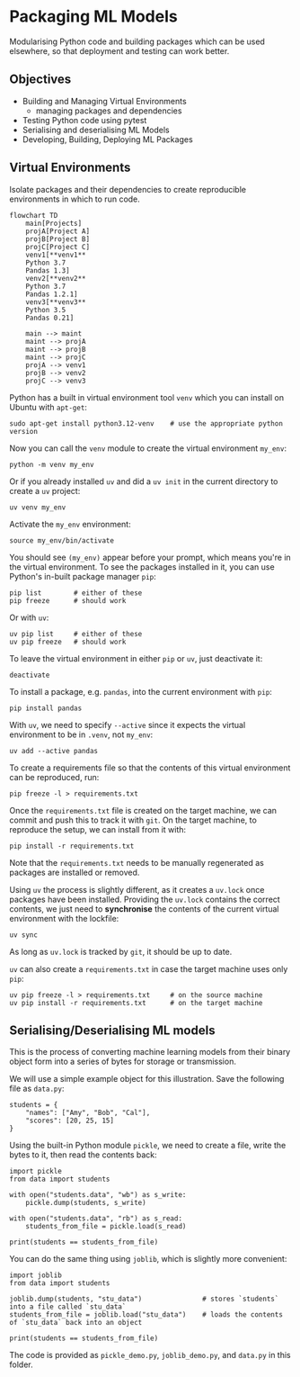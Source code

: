 # Packaging ML Models

Modularising Python code and building packages which can be used elsewhere, so that deployment and testing can work better.

## Objectives

- Building and Managing Virtual Environments
  - managing packages and dependencies
- Testing Python code using pytest
- Serialising and deserialising ML Models
- Developing, Building, Deploying ML Packages

## Virtual Environments

Isolate packages and their dependencies to create reproducible environments in which to run code.

```mermaid
flowchart TD
    main[Projects]
    projA[Project A]
    projB[Project B]
    projC[Project C]
    venv1[**venv1**
    Python 3.7
    Pandas 1.3]
    venv2[**venv2**
    Python 3.7
    Pandas 1.2.1]
    venv3[**venv3**
    Python 3.5
    Pandas 0.21]

    main --> maint
    maint --> projA
    maint --> projB
    maint --> projC
    projA --> venv1
    projB --> venv2
    projC --> venv3

```

Python has a built in virtual environment tool `venv` which you can install on Ubuntu with `apt-get`:
```
sudo apt-get install python3.12-venv    # use the appropriate python version
```
Now you can call the `venv` module to create the virtual environment `my_env`:
```
python -m venv my_env
```
Or if you already installed `uv` and did a `uv init` in the current directory to create a `uv` project:
```
uv venv my_env
```
Activate the `my_env` environment:
```
source my_env/bin/activate
```
You should see `(my_env)` appear before your prompt, which means you're in the virtual environment.
To see the packages installed in it, you can use Python's in-built package manager `pip`:
```
pip list        # either of these
pip freeze      # should work
```
Or with `uv`:
```
uv pip list     # either of these
uv pip freeze   # should work
```

To leave the virtual environment in either `pip` or `uv`, just deactivate it:
```
deactivate
```

To install a package, e.g. `pandas`, into the current environment with `pip`:
```
pip install pandas
```
With `uv`, we need to specify `--active` since it expects the virtual environment to be in `.venv`, not `my_env`:
```
uv add --active pandas
```

To create a requirements file so that the contents of this virtual environment can be reproduced, run:
```
pip freeze -l > requirements.txt
```
Once the `requirements.txt` file is created on the target machine, we can commit and push this to track it with `git`.
On the target machine, to reproduce the setup, we can install from it with:
```
pip install -r requirements.txt
```
Note that the `requirements.txt` needs to be manually regenerated as packages are installed or removed.

Using `uv` the process is slightly different, as it creates a `uv.lock` once packages have been installed.
Providing the `uv.lock` contains the correct contents, we just need to **synchronise** the contents of the
current virtual environment with the lockfile:
```
uv sync
```
As long as `uv.lock` is tracked by `git`, it should be up to date.

`uv` can also create a `requirements.txt` in case the target machine uses only `pip`:
```
uv pip freeze -l > requirements.txt     # on the source machine
uv pip install -r requirements.txt      # on the target machine
```

## Serialising/Deserialising ML models

This is the process of converting machine learning models from their binary object form into a series of bytes for storage or transmission.

We will use a simple example object for this illustration. Save the following file as `data.py`:
```
students = {
    "names": ["Amy", "Bob", "Cal"],
    "scores": [20, 25, 15]
}
```

Using the built-in Python module `pickle`, we need to create a file, write the bytes to it, then read the contents back:
```
import pickle
from data import students

with open("students.data", "wb") as s_write:
    pickle.dump(students, s_write)

with open("students.data", "rb") as s_read:
    students_from_file = pickle.load(s_read)

print(students == students_from_file)
```

You can do the same thing using `joblib`, which is slightly more convenient:
```
import joblib
from data import students

joblib.dump(students, "stu_data")               # stores `students` into a file called `stu_data`
students_from_file = joblib.load("stu_data")    # loads the contents of `stu_data` back into an object

print(students == students_from_file)
```
The code is provided as `pickle_demo.py`, `joblib_demo.py`, and `data.py` in this folder.
